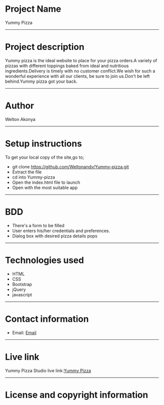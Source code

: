 # Project Name
Yummy Pizza

***

# Project description
Yummy pizza is the ideal website to place for your pizza orders.A variety of pizzas
with different toppings baked from ideal and nutritious ingredients.Delivery is timely
with no customer conflict.We wish for such a wonderful experience with all our clients,
be sure to join us.Don't be left behind.Yummy pizza got your back.

***

# Author
Welton Akonya

***

# Setup instructions
To get your local copy of the site,go to;
* git clone https://github.com/Weltonandy/Yummy-pizza.git
* Extract the file
* cd into Yummy-pizza
* Open the index.html file to launch
* Open with the most suitable app

***

# BDD
* There's a form to be filled
* User enters his/her credentials and preferences.
* Dialog box with desired pizza details pops


***

# Technologies used
* HTML
* CSS
* Bootstrap
* jQuery
* javascript

***


# Contact information
* Email: [Email](weltonandy1@gmail.com)

***

# Live link
Yummy Pizza Studio live link:[Yummy Pizza]()

***
# License and copyright information


